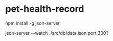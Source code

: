 # pet-health-record

<tab>
  npm install -g json-server

  json-server --watch ./src/db/data.json port 3001
</tab>
